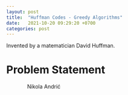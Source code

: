 ```yaml
---
layout: post
title:  "Huffman Codes - Greedy Algorithms"
date:   2021-10-20 09:29:20 +0700
categories: post
---
```


Invented by a matematician David Huffman.
 
# Problem Statement
 
 
 &nbsp;&nbsp;&nbsp;&nbsp;&nbsp;&nbsp;&nbsp;&nbsp;&nbsp;&nbsp;&nbsp;&nbsp;&nbsp;
 Nikola Andrić

 
